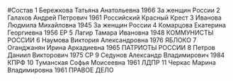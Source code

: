 #Состав
1 Бережкова Татьяна Анатольевна 1966 За женщин России
2 Галахов Андрей Петрович 1961 Российский Красный Крест
3 Иванова Людмила Михайловна 1945 За женщин России
4 Комарцова Екатерина Георгиевна 1956 ЕР
5 Лагир Тамара Ивановна 1948 КОММУНИСТЫ РОССИИ
6 Наумова Виктория Александровна 1976 ЯБЛОКО
7 Оганджанян Ирина Аркадиевна 1965 ПАТРИОТЫ РОССИИ
8 Петров Даниил Викторович 1975 СР
9 Седунов Александр Владимирович 1984 КПРФ
10 Туманская Софья Моисеевна 1961 ЛДПР
11 Черкас Марина Владимировна 1961 ПРАВОЕ ДЕЛО
